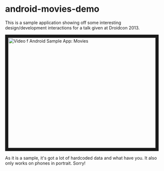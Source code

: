 android-movies-demo
===================

This is a sample application showing off some interesting design/development interactions for a talk given at Droidcon 2013.

<a href="http://www.youtube.com/watch?feature=player_embedded&v=nchbp6pr2tg" target="_blank"><img src="http://img.youtube.com/vi/nchbp6pr2tg/0.jpg" alt="Video f Android Sample App: Movies" width="480" height="360" border="10" /></a>

As it is a sample, it's got a lot of hardcoded data and what have you.  It also only works on phones in portrait.  Sorry!